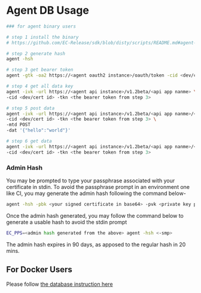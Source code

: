 # Agent DB Usage
```bash
### for agent binary users

# step 1 install the binary
# https://github.com/EC-Release/sdk/blob/disty/scripts/README.md#agent-package

# step 2 generate hash
agent -hsh

# step 3 get bearer token
agent -gtk -oa2 https://<agent oauth2 instance>/oauth/token -cid <dev/cert id> <-smp>

# step 4 get all data key
agent -ivk -url https://<agent api instance>/v1.2beta/<api app nanme> \
-cid <dev/cert id> -tkn <the bearer token from step 3>

# step 5 post data
agent -ivk -url https://<agent api instance>/v1.2beta/<api app nanme>/<db key> \
-cid <dev/cert id> -tkn <the bearer token from step 3> \
-mtd POST
-dat '{"hello":"world"}'

# step 6 get data
agent -ivk -url https://<agent api instance>/v1.2beta/<api app nanme>/<db key> \
-cid <dev/cert id> -tkn <the bearer token from step 3>

```

### Admin Hash
You may be prompted to type your passphrase associated with your certificate in stdin. To avoid the passphrase prompt in an environment one like CI, you may generate the admin hash following the command below-

```bash
agent -hsh -pbk <your signed certificate in base64> -pvk <private key pair matches the certificate> <-smp>
```

Once the admin hash generated, you may follow the command below to generate a usable hash to avoid the stdin prompt

```bash
EC_PPS=<admin hash generated from the above> agent -hsh <-smp>
```

The admin hash expires in 90 days, as apposed to the regular hash in 20 mins.

## For Docker Users
Please follow [the database instruction here](https://github.com/EC-Release/oci/tree/v1.2beta_api_oci_spec#agent-api-db-usage-for-docker-users)
